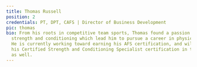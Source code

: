 ```yaml
---
title: Thomas Russell
position: 2
credentials: PT, DPT, CAFS | Director of Business Development
pic: thomas
bio: From his roots in competitive team sports, Thomas found a passion for sport-specific
  strength and conditioning which lead him to pursue a career in physical therapy.
  He is currently working toward earning his AFS certification, and will be pursuing
  his Certified Strength and Conditioning Specialist certification in the near future
  as well.
---
```

